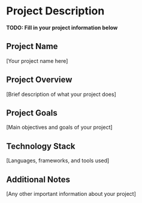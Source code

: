# Project Description

**TODO: Fill in your project information below**

## Project Name
[Your project name here]

## Project Overview
[Brief description of what your project does]

## Project Goals
[Main objectives and goals of your project]

## Technology Stack
[Languages, frameworks, and tools used]

## Additional Notes
[Any other important information about your project] 



